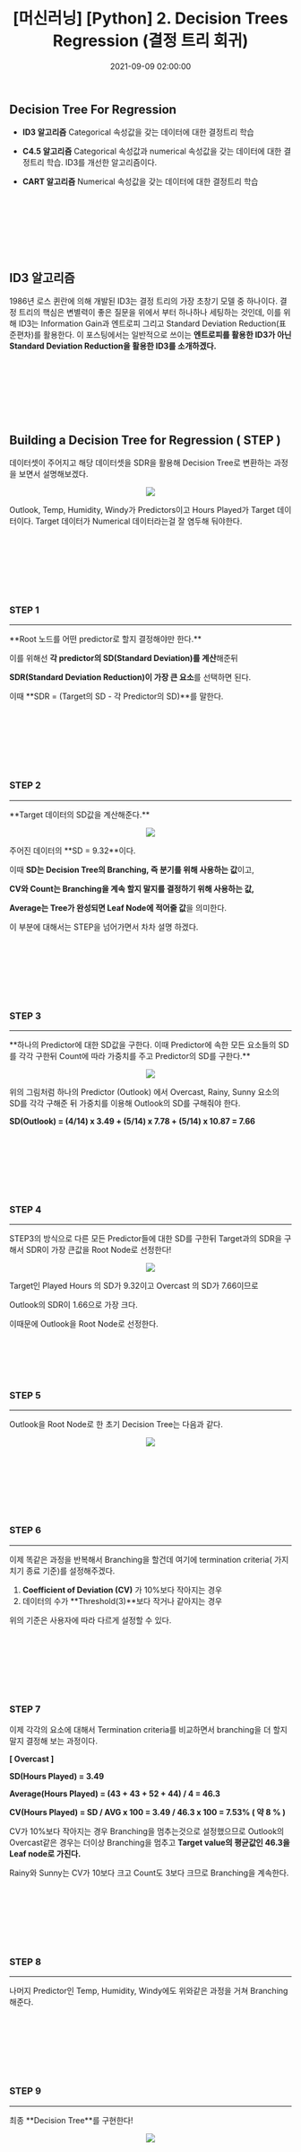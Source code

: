 ﻿---
title: "[머신러닝] [Python] 2. Decision Trees Regression (결정 트리 회귀)"
date: 2021-09-09 02:00:00
categories:
- Machine Learning
tags:
- Machine Learning
- Decision Trees
- 
---

## Decision Tree For Regression

 - **ID3 알고리즘**
	 Categorical 속성값을 갖는 데이터에 대한 결정트리 학습
	 
 - **C4.5 알고리즘**
	 Categorical 속성값과 numerical 속성값을 갖는 데이터에 대한 결정트리 학습. ID3를 개선한 알고리즘이다.
	 
 - **CART 알고리즘**
	 Numerical 속성값을 갖는 데이터에 대한 결정트리 학습
	 
<br><br><br><br><br><br>

## ID3 알고리즘

1986년 로스 퀸란에 의해 개발된 ID3는 결정 트리의 가장 초창기 모델 중 하나이다. 결정 트리의 핵심은 변별력이 좋은 질문을 위에서 부터 하나하나 세팅하는 것인데, 이를 위해 ID3는 Information Gain과 엔트로피 그리고 Standard Deviation Reduction(표준편차)를 활용한다.
이 포스팅에서는 일반적으로 쓰이는 **엔트로피를 활용한 ID3가 아닌 Standard Deviation Reduction을 활용한 ID3를 소개하겠다.**

<br><br><br><br><br><br>

## Building a Decision Tree for Regression ( STEP )
데이터셋이 주어지고 해당 데이터셋을 SDR을 활용해 Decision Tree로 변환하는 과정을 보면서 설명해보겠다.
<br>

<p align="center">
<img src="https://github.com/idkim97/idkim97.github.io/blob/master/img/ex1.jpg?raw=true">
</p>

Outlook, Temp, Humidity, Windy가 Predictors이고 Hours Played가 Target 데이터이다. Target 데이터가 Numerical 데이터라는걸 잘 염두해 둬야한다.

<br><br><br><br><br><br>

### STEP 1
<hr>
**Root 노드를 어떤 predictor로 할지 결정해야만 한다.**

이를 위해선 **각 predictor의 SD(Standard Deviation)를 계산**해준뒤 

**SDR(Standard Deviation Reduction)이 가장 큰 요소**를 선택하면 된다.

이때 **SDR = (Target의 SD - 각 Predictor의 SD)**를 말한다.

<br><br><br><br><br><br>

### STEP 2
<hr>
**Target 데이터의 SD값을 계산해준다.**
<p align="center">
<img src="https://github.com/idkim97/idkim97.github.io/blob/master/img/step2.jpg?raw=true">
</p>
주어진 데이터의 **SD = 9.32**이다.

이때 **SD는 Decision Tree의 Branching, 즉 분기를 위해 사용하는 값**이고,

**CV와 Count는 Branching을 계속 할지 말지를 결정하기 위해 사용하는 값,**

**Average는 Tree가 완성되면 Leaf Node에 적어줄 값**을 의미한다.

이 부분에 대해서는 STEP을 넘어가면서 차차 설명 하겠다.

<br><br><br><br><br><br>

### STEP 3
<hr>
**하나의 Predictor에 대한 SD값을 구한다. 이때 Predictor에 속한 모든 요소들의 SD를 각각 구한뒤 Count에 따라 가중치를 주고 Predictor의 SD를 구한다.**

<p align="center">
<img src="https://github.com/idkim97/idkim97.github.io/blob/master/img/step3.jpg?raw=true">
</p>

위의 그림처럼 하나의 Predictor (Outlook) 에서 Overcast, Rainy, Sunny 요소의 SD를 각각 구해준 뒤 가중치를 이용해 Outlook의 SD를 구해줘야 한다.

**SD(Outlook) = (4/14) x 3.49 + (5/14) x 7.78 + (5/14) x 10.87 = 7.66**

<br><br><br><br><br><br>

### STEP 4
<hr>
STEP3의 방식으로 다른 모든 Predictor들에 대한 SD를 구한뒤 Target과의 SDR을 구해서 SDR이 가장 큰값을 Root Node로 선정한다!

<p align="center">
<img src="https://github.com/idkim97/idkim97.github.io/blob/master/img/step4.jpg?raw=true">
</p>

Target인 Played Hours 의 SD가 9.32이고 Overcast 의 SD가 7.66이므로

Outlook의 SDR이 1.66으로 가장 크다.

이때문에 Outlook을 Root Node로 선정한다.
<br><br><br><br><br><br>

### STEP 5
<hr>
Outlook을 Root Node로 한 초기 Decision Tree는 다음과 같다.

<p align="center">
<img src="https://github.com/idkim97/idkim97.github.io/blob/master/img/step5.jpg?raw=true">
</p>

<br><br><br><br><br><br>

### STEP 6
<hr>
이제 똑같은 과정을 반복해서 Branching을 할건데 여기에 termination criteria( 가지치기 종료 기준)를 설정해주겠다.

1. **Coefficient of Deviation (CV)** 가 10%보다 작아지는 경우
2. 데이터의 수가 **Threshold(3)**보다 작거나 같아지는 경우

위의 기준은 사용자에 따라 다르게 설정할 수 있다.

<br><br><br><br><br><br>

### STEP 7
이제 각각의 요소에 대해서 Termination criteria를 비교하면서
 branching을 더 할지 말지 결정해 보는 과정이다.

**[ Overcast ]**

**SD(Hours Played) = 3.49**

**Average(Hours Played) = (43 + 43 + 52 + 44) / 4 = 46.3**

**CV(Hours Played) = SD / AVG x 100 = 3.49 / 46.3 x 100 = 7.53% ( 약 8 % )**

CV가 10%보다 작아지는 경우 Branching을 멈추는것으로 설정했으므로
Outlook의 Overcast같은 경우는 더이상 Branching을 멈추고
**Target value의 평균값인 46.3을 Leaf node로 가진다.**

Rainy와 Sunny는 CV가 10보다 크고 Count도 3보다 크므로 Branching을 계속한다.

<br><br><br><br><br><br>

### STEP 8
<hr>
나머지 Predictor인 Temp, Humidity, Windy에도 위와같은 과정을 거쳐 Branching 해준다.

<br><br><br><br><br><br>

### STEP 9
<hr>
최종 **Decision Tree**를 구현한다!
<p align="center">
<img src="https://github.com/idkim97/idkim97.github.io/blob/master/img/step9.jpg?raw=true">
</p>

